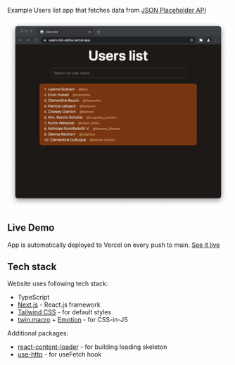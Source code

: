 Example Users list app that fetches data from [JSON Placeholder API](https://jsonplaceholder.typicode.com/)

![App Preview Screenshot](/docs/app_preview.png)

## Live Demo

App is automatically deployed to Vercel on every push to main.
[See it live](https://users-list-kuc8gvr2e-taniotanio7.vercel.app/)

## Tech stack

Website uses following tech stack:
- TypeScript
- [Next.js](https://nextjs.org/) - React.js framework
- [Tailwind CSS](https://tailwindcss.com/) - for default styles
- [twin.macro](https://github.com/ben-rogerson/twin.macro) + [Emotion](https://github.com/emotion-js/emotion) - for CSS-in-JS

Additional packages:
- [react-content-loader](https://github.com/danilowoz/react-content-loader) - for building loading skeleton
- [use-http](https://use-http.com/#/) - for useFetch hook